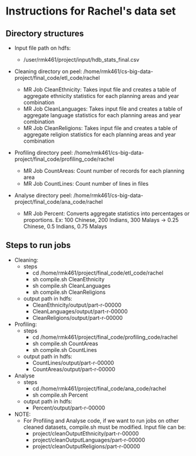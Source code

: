 # Instructions for Rachel's data set

## Directory structures
- Input file path on hdfs:
  - /user/rmk461/project/input/hdb_stats_final.csv


- Cleaning directory on peel: /home/rmk461/cs-big-data-project/final_code/etl_code/rachel
  - MR Job CleanEthnicity: Takes input file and creates a table of aggregate ethnicity statistics for each planning areas and year combination 
  - MR Job CleanLanguages: Takes input file and creates a table of aggregate language statistics for each planning areas and year combination 
  - MR Job CleanReligions: Takes input file and creates a table of aggregate religion statistics for each planning areas and year combination 

- Profiling directory peel: /home/rmk461/cs-big-data-project/final_code/profiling_code/rachel
  - MR Job CountAreas: Count number of records for each planning area
  - MR Job CountLines: Count number of lines in files


- Analyse directory peel: /home/rmk461/cs-big-data-project/final_code/ana_code/rachel
  - MR Job Percent: Converts aggregate statistics into percentages or proportions. Ex: 100 Chinese, 200 Indians, 300 Malays ->   0.25 Chinese, 0.5 Indians, 0.75 Malays

## Steps to run jobs
- Cleaning:
  - steps
    - cd /home/rmk461/project/final_code/etl_code/rachel
    - sh compile.sh CleanEthnicity 
    - sh compile.sh CleanLanguages
    - sh compile.sh CleanReligions 
  - output path in hdfs:
    - CleanEthnicity/output/part-r-00000
    - CleanLanguages/output/part-r-00000
    - CleanReligions/output/part-r-00000
- Profiling:
  - steps
    - cd /home/rmk461/project/final_code/profiling_code/rachel
    - sh compile.sh CountAreas
    - sh compile.sh CountLines
  - output path in hdfs:
    - CountLines/output/part-r-00000
    - CountAreas/output/part-r-00000
- Analyse
  - steps
    - cd /home/rmk461/project/final_code/ana_code/rachel
    - sh compile.sh Percent 
  - output path in hdfs:
    - Percent/output/part-r-00000
- NOTE:
  - For Profiling and Analyse code, if we want to run jobs on other cleaned datasets, compile.sh must be modified. Input file can be: 
    - project/cleanOutputEthnicity/part-r-00000
    - project/cleanOutputLanguages/part-r-00000
    - project/cleanOutputReligions/part-r-00000
